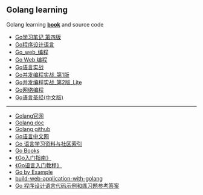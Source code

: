 ## Golang learning
Golang learning [**book**](/golang/book) and source code
- [Go学习笔记 第四版](https://github.com/anzhihe/learning/blob/master/golang/book/Go%20%E5%AD%A6%E4%B9%A0%E7%AC%94%E8%AE%B0%20%E7%AC%AC%E5%9B%9B%E7%89%88.pdf)
- [Go程序设计语言](https://github.com/anzhihe/learning/blob/master/golang/book/Go%E7%A8%8B%E5%BA%8F%E8%AE%BE%E8%AE%A1%E8%AF%AD%E8%A8%80%EF%BC%88%E8%AF%A6%E7%BB%86%E4%B9%A6%E7%AD%BE%E3%80%81%E6%B8%85%E6%99%B0%E5%AE%8C%E6%95%B4%E7%89%88%EF%BC%89.pdf)
- [Go_web_编程](https://github.com/anzhihe/learning/blob/master/golang/book/Go_web_%E7%BC%96%E7%A8%8B.pdf)
- [Go Web 编程](https://github.com/anzhihe/learning/blob/master/golang/book/Go%20Web%20%E7%BC%96%E7%A8%8B.pdf)
- [Go语言实战](https://github.com/anzhihe/learning/blob/master/golang/book/Go%20%E8%AF%AD%E8%A8%80%E5%AE%9E%E6%88%98.pdf)
- [Go并发编程实战_第1版](https://github.com/anzhihe/learning/blob/master/golang/book/Go%E5%B9%B6%E5%8F%91%E7%BC%96%E7%A8%8B%E5%AE%9E%E6%88%98_%E7%AC%AC1%E7%89%88.pdf)
- [Go并发编程实战_第2版_Lite](https://github.com/anzhihe/learning/blob/master/golang/book/Go%E5%B9%B6%E5%8F%91%E7%BC%96%E7%A8%8B%E5%AE%9E%E6%88%98_%E7%AC%AC2%E7%89%88_Lite.pdf)
- [Go网络编程](https://github.com/anzhihe/learning/blob/master/golang/book/Go%E7%BD%91%E7%BB%9C%E7%BC%96%E7%A8%8B.pdf)
- [Go语言圣经(中文版)](https://github.com/anzhihe/learning/blob/master/golang/book/Go%E8%AF%AD%E8%A8%80%E5%9C%A3%E7%BB%8F(%E4%B8%AD%E6%96%87%E7%89%88).pdf)
---
- [Golang官网](https://golang.org/)
- [Golang doc](https://golang.org/doc/)
- [Golang github](https://github.com/golang/go)
- [Go语言中文网](https://studygolang.com)
- [Go 语言学习资料与社区索引](https://github.com/unknwon/go-study-index)
- [Go Books](https://github.com/dariubs/GoBooks)
- [《Go入门指南》](https://github.com/unknwon/the-way-to-go_ZH_CN)
- [《Go语言入门教程》](http://c.biancheng.net/golang/)
- [Go by Example](https://gobyexample.com/)
- [build-web-application-with-golang](https://github.com/astaxie/build-https://github.com/unknwon/go-study-indexweb-application-with-golang)
- [Go 程序设计语言代码示例和练习题参考答案](https://github.com/linehk/gopl)
